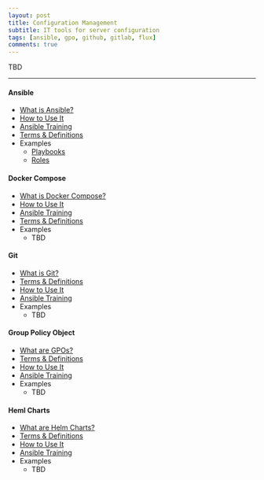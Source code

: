 ```yaml
---
layout: post
title: Configuration Management
subtitle: IT tools for server configuration
tags: [ansible, gpo, github, gitlab, flux]
comments: true
---
```

TBD

---
#### Ansible
- [What is Ansible?](/pages/ansible/what-is-ansible)
- [How to Use It](/pages/ansible/how-to-use-ansible)
- [Ansible Training](/pages/ansible/ansible-training)
- [Terms & Definitions](/pages/ansible/ansible-terms-and-definitions)
- Examples
    - [Playbooks](https://github.com/ansible-playbooks-tex)
    - [Roles](https://github.com/ansible-roles-tex)

#### Docker Compose
- [What is Docker Compose?](/pages/ansible/what-is-docker-compose)
- [How to Use It](/pages/ansible/how-to-use-docker-compose)
- [Ansible Training](/pages/ansible/docker-compose-training)
- [Terms & Definitions](/pages/ansible/docker-compose-terms-and-definitions)
- Examples
    - TBD

#### Git
- [What is Git?](/pages/ansible/what-is-git)
- [Terms & Definitions](/pages/ansible/git-terms-and-definitions)
- [How to Use It](/pages/ansible/how-to-use-git)
- [Ansible Training](/pages/ansible/git-training)
- Examples
    - TBD

#### Group Policy Object
- [What are GPOs?](/pages/ansible/what-are-gpos)
- [Terms & Definitions](/pages/ansible/gpo-terms-and-definitions)
- [How to Use It](/pages/ansible/how-to-use-gpos)
- [Ansible Training](/pages/ansible/gpo-training)
- Examples
    - TBD

#### Heml Charts
- [What are Helm Charts?](/pages/ansible/what-are-helm-charts)
- [Terms & Definitions](/pages/ansible/helm-chart-terms-and-definitions)
- [How to Use It](/pages/ansible/how-to-use-helm-charts)
- [Ansible Training](/pages/ansible/helm-chart-training)
- Examples
    - TBD
